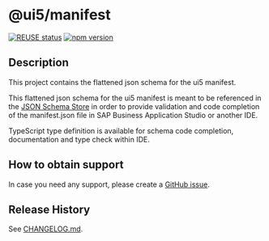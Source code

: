 # @ui5/manifest

[![REUSE status](https://api.reuse.software/badge/github.com/SAP/ui5-manifest)](https://api.reuse.software/info/github.com/SAP/ui5-manifest)
[![npm version](https://badge.fury.io/js/@ui5%2Fmanifest.svg)](https://badge.fury.io/js/@ui5%2Fmanifest)

## Description
This project contains the flattened json schema for the ui5 manifest.

This flattened json schema for the ui5 manifest is meant to be referenced in the [JSON Schema Store](https://www.schemastore.org/json/) in order to provide validation and code completion of the manifest.json file in SAP Business Application Studio or another IDE.

TypeScript type definition is available for schema code completion, documentation and type check within IDE.

## How to obtain support
In case you need any support, please create a [GitHub issue](https://github.com/SAP/ui5-manifest/issues).

## Release History
See [CHANGELOG.md](CHANGELOG.md).
